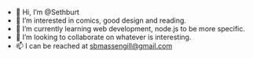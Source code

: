 - 👋 Hi, I’m @Sethburt
- 👀 I’m interested in comics, good design and reading.
- 🌱 I’m currently learning web development, node.js to be more specific.
- 💞️ I’m looking to collaborate on whatever is interesting.
- 📫 I can be reached at sbmassengill@gmail.com

<!---
Sethburt/Sethburt is a ✨ special ✨ repository because its `README.md` (this file) appears on your GitHub profile.
You can click the Preview link to take a look at your changes.
--->
